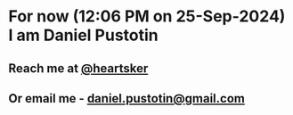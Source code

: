 # For now (12:06 PM on 25-Sep-2024) I am Daniel Pustotin
## Reach me at [@heartsker](https://t.me/heartsker)
## Or email me - daniel.pustotin@gmail.com
